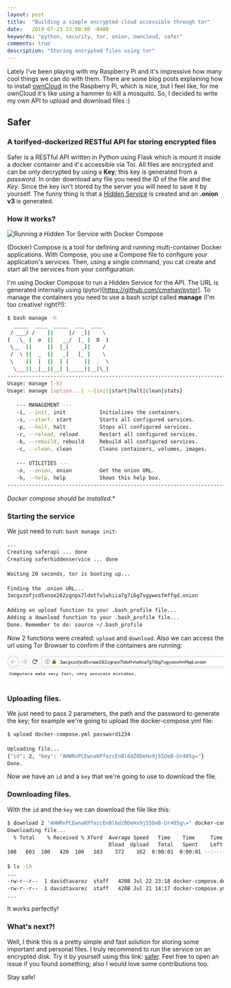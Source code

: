 ```yaml
---
layout: post
title:  "Building a simple encrypted cloud accessible through tor"
date:   2019-07-21 23:00:00 -0400
keywords: "python, security, tor, onion, owncloud, safer"
comments: true
description: "Storing encrypted files using tor"
---
```


Lately I've been playing with my Raspberry Pi and it's impressive how many cool things we can do with them. There are some blog posts explaining how to install [ownCloud](https://owncloud.org/) in the Raspberry Pi, which is nice, but I feel like, for me ownCloud it's like using a hammer to kill a mosquito. So, I decided to write my own API to upload and download files :)

## Safer
### A torifyed-dockerized RESTful API for storing encrypted files

Safer is a RESTful API written in Python using Flask which is mount it inside a docker container and it's accessible via Tor. All files are encrypted and can be only decrypted by using a **Key**; this key is generated from a *password*. In order download any file you need the *ID* of the file and the *Key*. Since the key isn't stored by the server you will need to save it by yourself. The funny thing is that a [Hidden Service](https://2019.www.torproject.org/docs/onion-services) is created and an **.onion v3** is generated.

### How it works?

![Running a Hidden Tor Service with Docker Compose](https://i.imgur.com/POdnQSA.png)

(Docker) Compose is a tool for defining and running multi-container Docker applications. With Compose, you use a Compose file to configure your application's services. Then, using a single command, you cat create and start all the services from your configuration.

I'm using Docker Compose to run a Hidden Service for the API. The URL is generated internally using (pytor)[https://github.com/cmehay/pytor]. To manage the containers you need to use a bash script called **manage** (I'm too creative! right?!):

```bash
$ bash manage -h
  _____  ____  _____  ___  ____
 / ___/ /    ||     |/  _]|    \
(   \_ |  o  ||   __/  [_ |  D  )
 \__  ||     ||  |_|    _]|    /
 /  \ ||  _  ||   _]   [_ |    \
 \    ||  |  ||  | |     ||  .  \
  \___||__|__||__| |_____||__|\_|
------------------------------------------------------------------------
Usage: manage [-h]
Usage: manage [option...] --{init|start|halt|clean|stats}

   --- MANAGEMENT ---
   -i, --init, init           Initializes the containers.
   -s, --start, start         Starts all configured services.
   -p, --halt, halt           Stops all configured services.
   -r, --reload, reload       Restart all configured services.
   -b, --rebuild, rebuild     Rebuild all configured services.
   -c, --clean, clean         Cleans containers, volumes, images.

   --- UTILITIES ---
   -o, --onion, onion         Get the onion URL.
   -h, --help, help           Shows this help box.
------------------------------------------------------------------------
```

*Docker compose should be installed.**

### Starting the service

We just need to run: `bash manage init`:

```bash
...
Creating saferapi ... done
Creating saferhiddenservice ... done

Waiting 20 seconds, tor is booting up...

Finding the .onion URL...
3acgxzofjcd5vnoe262zgnpx7ldotfvlwhiia7g7i6g7vgywosfmffqd.onion

Adding an upload function to your .bash_profile file...
Adding a download function to your .bash_profile file...
Done. Remember to do: source ~/.bash_profile
```

Now 2 functions were created: `upload` and `download`. Also we can access the url using Tor Browser to confirm if the containers are running:

![index](https://raw.githubusercontent.com/davidtavarez/davidtavarez.github.io/master/_images/posts/safer_onion.png)

### Uploading files.

We just need to pass 2 parameters, the path and the password to generate the key; for example we're going to upload the docker-compose.yml file:

```bash
$ upload docker-compose.yml password1234

Uploading file...
{"id": 2, "key": "AHWRnPCEwnaKPfezcEnBl6dZ0DeHx9j55DeB-Ur405g="}
Done.
```

Now we have an `id` and a `key` that we're going to use to download the file.

### Downloading files.

With the `id` and the `key` we can download the file like this:

```bash
$ download 2 "AHWRnPCEwnaKPfezcEnBl6dZ0DeHx9j55DeB-Ur405g\=" docker-compose.decrypted.yml
Downloading file...
  % Total    % Received % Xferd  Average Speed   Time    Time     Time  Current
                                 Dload  Upload   Total   Spent    Left  Speed
100   603  100   420  100   183    372    162  0:00:01  0:00:01 --:--:--   373

$ ls -lh
...
-rw-r--r--  1 davidtavarez  staff   420B Jul 22 23:18 docker-compose.decrypted.yml
-rw-r--r--  1 davidtavarez  staff   420B Jul 21 14:17 docker-compose.yml
...
```

It works perfectly!

### What's next?!

Well, I think this is a pretty simple and fast solution for storing some important and personal files. I truly recommend to run the service on an encrypted disk. Try it by yourself using this link: [safer](https://davidtavarez.github.io/safer/). Feel free to open an issue if you found something; also I would love some contributions too.

Stay safe!
